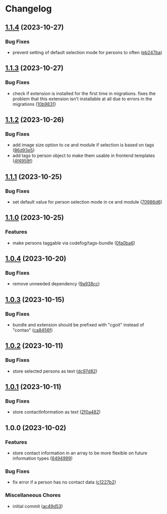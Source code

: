 # Changelog

## [1.1.4](https://github.com/cgoIT/contao-persons-bundle/compare/v1.1.3...v1.1.4) (2023-10-27)


### Bug Fixes

* prevent setting of default selection mode for persons to often ([eb247ba](https://github.com/cgoIT/contao-persons-bundle/commit/eb247baafadb8aa09ba6a3a1c4b527f4c92ff9c5))

## [1.1.3](https://github.com/cgoIT/contao-persons-bundle/compare/v1.1.2...v1.1.3) (2023-10-27)


### Bug Fixes

* check if extension is installed for the first time in migrations. fixes the problem that this extension isn't installable at all due to errors in the migrations ([10b9831](https://github.com/cgoIT/contao-persons-bundle/commit/10b9831b6f31309aa6b80be062826cc4c71350f9))

## [1.1.2](https://github.com/cgoIT/contao-persons-bundle/compare/v1.1.1...v1.1.2) (2023-10-26)


### Bug Fixes

* add image size option to ce and module if selection is based on tags ([86d93e5](https://github.com/cgoIT/contao-persons-bundle/commit/86d93e5c1d63d0e1139cc1f951b8d2686e4050cc))
* add tags to person object to make them usable in frontend templates ([4f4959f](https://github.com/cgoIT/contao-persons-bundle/commit/4f4959f366391ffe139270027db5e5ca74d1a75e))

## [1.1.1](https://github.com/cgoIT/contao-persons-bundle/compare/v1.1.0...v1.1.1) (2023-10-25)


### Bug Fixes

* set default value for person selection mode in ce and module ([70986d6](https://github.com/cgoIT/contao-persons-bundle/commit/70986d6ed6400ae02fde38231f4dfd333e611c05))

## [1.1.0](https://github.com/cgoIT/contao-persons-bundle/compare/v1.0.4...v1.1.0) (2023-10-25)


### Features

* make persons taggable via codefog/tags-bundle ([0fa0ba6](https://github.com/cgoIT/contao-persons-bundle/commit/0fa0ba6d58a8473370db88bd529bd341110e51d6))

## [1.0.4](https://github.com/cgoIT/contao-persons-bundle/compare/v1.0.3...v1.0.4) (2023-10-20)


### Bug Fixes

* remove unneeded dependency ([9a938cc](https://github.com/cgoIT/contao-persons-bundle/commit/9a938ccca0b99be8965327bcd0aed24771fbe0a8))

## [1.0.3](https://github.com/cgoIT/contao-persons-bundle/compare/v1.0.2...v1.0.3) (2023-10-15)


### Bug Fixes

* bundle and extension should be prefixed with "cgoit" instead of "contao" ([ca8456f](https://github.com/cgoIT/contao-persons-bundle/commit/ca8456f08a25984ad3073910292ce8a32c8495fc))

## [1.0.2](https://github.com/cgoIT/contao-persons-bundle/compare/v1.0.1...v1.0.2) (2023-10-11)


### Bug Fixes

* store selected persons as text ([dc97d82](https://github.com/cgoIT/contao-persons-bundle/commit/dc97d82bdd6decaf155a0f31bc702cf5426963b4))

## [1.0.1](https://github.com/cgoIT/contao-persons-bundle/compare/v1.0.0...v1.0.1) (2023-10-11)


### Bug Fixes

* store contactInformation as text ([2f0a482](https://github.com/cgoIT/contao-persons-bundle/commit/2f0a482158dc8b2082c594c458f79d408aa82c0b))

## 1.0.0 (2023-10-02)


### Features

* store contact information in an array to be more flexible on future information types ([6494999](https://github.com/cgoIT/contao-persons-bundle/commit/6494999c5d8a2cdf0e6ea35745bf7279870bab45))


### Bug Fixes

* fix error if a person has no contact data ([c1227b2](https://github.com/cgoIT/contao-persons-bundle/commit/c1227b23a02eb72163c8876105eed3117ab7c241))


### Miscellaneous Chores

* initial commit ([ac49d53](https://github.com/cgoIT/contao-persons-bundle/commit/ac49d53a55762711f411d379b9909b7ebfddc5df))
